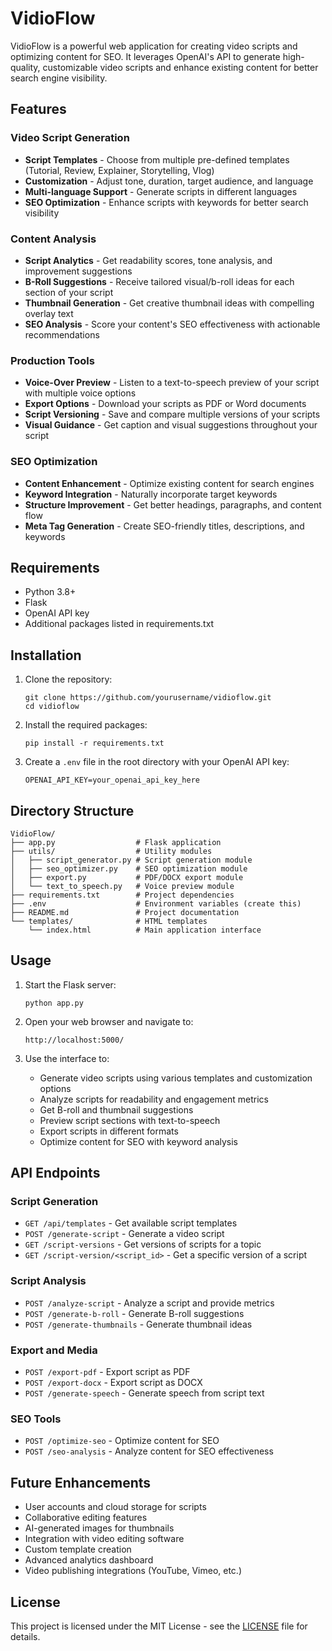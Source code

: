 # VidioFlow

VidioFlow is a powerful web application for creating video scripts and optimizing content for SEO. It leverages OpenAI's API to generate high-quality, customizable video scripts and enhance existing content for better search engine visibility.

## Features

### Video Script Generation
- **Script Templates** - Choose from multiple pre-defined templates (Tutorial, Review, Explainer, Storytelling, Vlog)
- **Customization** - Adjust tone, duration, target audience, and language
- **Multi-language Support** - Generate scripts in different languages
- **SEO Optimization** - Enhance scripts with keywords for better search visibility

### Content Analysis
- **Script Analytics** - Get readability scores, tone analysis, and improvement suggestions
- **B-Roll Suggestions** - Receive tailored visual/b-roll ideas for each section of your script
- **Thumbnail Generation** - Get creative thumbnail ideas with compelling overlay text
- **SEO Analysis** - Score your content's SEO effectiveness with actionable recommendations

### Production Tools
- **Voice-Over Preview** - Listen to a text-to-speech preview of your script with multiple voice options
- **Export Options** - Download your scripts as PDF or Word documents
- **Script Versioning** - Save and compare multiple versions of your scripts
- **Visual Guidance** - Get caption and visual suggestions throughout your script

### SEO Optimization
- **Content Enhancement** - Optimize existing content for search engines
- **Keyword Integration** - Naturally incorporate target keywords
- **Structure Improvement** - Get better headings, paragraphs, and content flow
- **Meta Tag Generation** - Create SEO-friendly titles, descriptions, and keywords

## Requirements

- Python 3.8+
- Flask
- OpenAI API key
- Additional packages listed in requirements.txt

## Installation

1. Clone the repository:
   ```
   git clone https://github.com/yourusername/vidioflow.git
   cd vidioflow
   ```

2. Install the required packages:
   ```
   pip install -r requirements.txt
   ```

3. Create a `.env` file in the root directory with your OpenAI API key:
   ```
   OPENAI_API_KEY=your_openai_api_key_here
   ```

## Directory Structure


```
VidioFlow/
├── app.py                  # Flask application
├── utils/                  # Utility modules
│   ├── script_generator.py # Script generation module
│   ├── seo_optimizer.py    # SEO optimization module
│   ├── export.py           # PDF/DOCX export module
│   └── text_to_speech.py   # Voice preview module
├── requirements.txt        # Project dependencies
├── .env                    # Environment variables (create this)
├── README.md               # Project documentation
└── templates/              # HTML templates
    └── index.html          # Main application interface
```

## Usage

1. Start the Flask server:
   ```
   python app.py
   ```

2. Open your web browser and navigate to:
   ```
   http://localhost:5000/
   ```

3. Use the interface to:
   - Generate video scripts using various templates and customization options
   - Analyze scripts for readability and engagement metrics
   - Get B-roll and thumbnail suggestions
   - Preview script sections with text-to-speech
   - Export scripts in different formats
   - Optimize content for SEO with keyword analysis

## API Endpoints

### Script Generation
- `GET /api/templates` - Get available script templates
- `POST /generate-script` - Generate a video script
- `GET /script-versions` - Get versions of scripts for a topic
- `GET /script-version/<script_id>` - Get a specific version of a script

### Script Analysis
- `POST /analyze-script` - Analyze a script and provide metrics
- `POST /generate-b-roll` - Generate B-roll suggestions
- `POST /generate-thumbnails` - Generate thumbnail ideas

### Export and Media
- `POST /export-pdf` - Export script as PDF
- `POST /export-docx` - Export script as DOCX
- `POST /generate-speech` - Generate speech from script text

### SEO Tools
- `POST /optimize-seo` - Optimize content for SEO
- `POST /seo-analysis` - Analyze content for SEO effectiveness

## Future Enhancements

- User accounts and cloud storage for scripts
- Collaborative editing features
- AI-generated images for thumbnails
- Integration with video editing software
- Custom template creation
- Advanced analytics dashboard
- Video publishing integrations (YouTube, Vimeo, etc.)

## License

This project is licensed under the MIT License - see the [LICENSE](LICENSE) file for details.